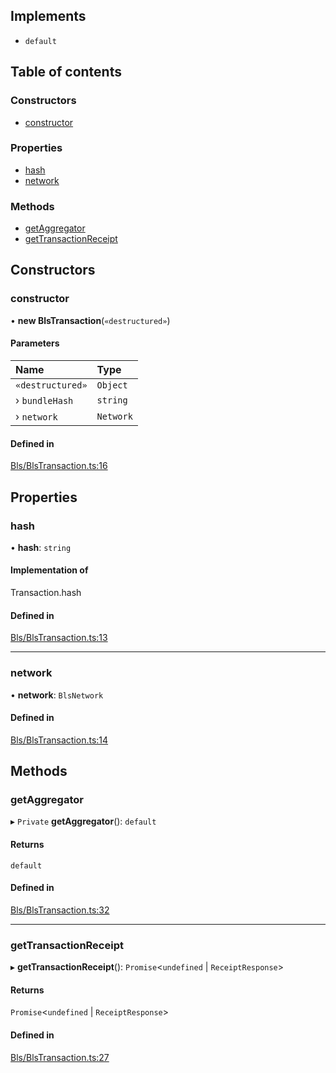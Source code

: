 ## Implements

- `default`

## Table of contents

### Constructors

- [constructor](BlsTransaction.md#constructor)

### Properties

- [hash](BlsTransaction.md#hash)
- [network](BlsTransaction.md#network)

### Methods

- [getAggregator](BlsTransaction.md#getaggregator)
- [getTransactionReceipt](BlsTransaction.md#gettransactionreceipt)

## Constructors

### <a id="constructor" name="constructor"></a> constructor

• **new BlsTransaction**(`«destructured»`)

#### Parameters

| Name | Type |
| :------ | :------ |
| `«destructured»` | `Object` |
| › `bundleHash` | `string` |
| › `network` | `Network` |

#### Defined in

[Bls/BlsTransaction.ts:16](https://github.com/web3well/ethdk/blob/89d0f1c/ethdk/src/Bls/BlsTransaction.ts#L16)

## Properties

### <a id="hash" name="hash"></a> hash

• **hash**: `string`

#### Implementation of

Transaction.hash

#### Defined in

[Bls/BlsTransaction.ts:13](https://github.com/web3well/ethdk/blob/89d0f1c/ethdk/src/Bls/BlsTransaction.ts#L13)

___

### <a id="network" name="network"></a> network

• **network**: `BlsNetwork`

#### Defined in

[Bls/BlsTransaction.ts:14](https://github.com/web3well/ethdk/blob/89d0f1c/ethdk/src/Bls/BlsTransaction.ts#L14)

## Methods

### <a id="getaggregator" name="getaggregator"></a> getAggregator

▸ `Private` **getAggregator**(): `default`

#### Returns

`default`

#### Defined in

[Bls/BlsTransaction.ts:32](https://github.com/web3well/ethdk/blob/89d0f1c/ethdk/src/Bls/BlsTransaction.ts#L32)

___

### <a id="gettransactionreceipt" name="gettransactionreceipt"></a> getTransactionReceipt

▸ **getTransactionReceipt**(): `Promise`<`undefined` \| `ReceiptResponse`\>

#### Returns

`Promise`<`undefined` \| `ReceiptResponse`\>

#### Defined in

[Bls/BlsTransaction.ts:27](https://github.com/web3well/ethdk/blob/89d0f1c/ethdk/src/Bls/BlsTransaction.ts#L27)
